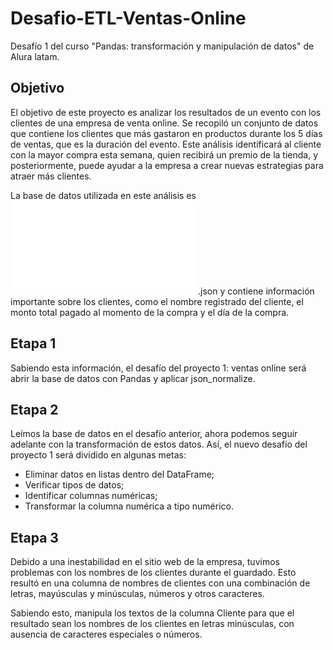 # Desafio-ETL-Ventas-Online
Desafío 1 del curso "Pandas: transformación y manipulación de datos" de Alura latam.

## Objetivo
El objetivo de este proyecto es analizar los resultados de un evento con los clientes de una empresa de venta online. Se recopiló un conjunto de datos que contiene los clientes que más gastaron en productos durante los 5 días de ventas, que es la duración del evento. Este análisis identificará al cliente con la mayor compra esta semana, quien recibirá un premio de la tienda, y posteriormente, puede ayudar a la empresa a crear nuevas estrategias para atraer más clientes.

La base de datos utilizada en este análisis es ![datos_ventas_clientes](Desafio-ETL-Ventas-Online/data/datos_ventas_clientes.json).json y contiene información importante sobre los clientes, como el nombre registrado del cliente, el monto total pagado al momento de la compra y el día de la compra.

## Etapa 1
Sabiendo esta información, el desafío del proyecto 1: ventas online será abrir la base de datos con Pandas y aplicar json_normalize.

## Etapa 2

Leímos la base de datos en el desafío anterior, ahora podemos seguir adelante con la transformación de estos datos. Así, el nuevo desafío del proyecto 1 será dividido en algunas metas:

* Eliminar datos en listas dentro del DataFrame;
* Verificar tipos de datos;
* Identificar columnas numéricas;
* Transformar la columna numérica a tipo numérico.

## Etapa 3

Debido a una inestabilidad en el sitio web de la empresa, tuvimos problemas con los nombres de los clientes durante el guardado. Esto resultó en una columna de nombres de clientes con una combinación de letras, mayúsculas y minúsculas, números y otros caracteres.

Sabiendo esto, manipula los textos de la columna Cliente para que el resultado sean los nombres de los clientes en letras minúsculas, con ausencia de caracteres especiales o números.
